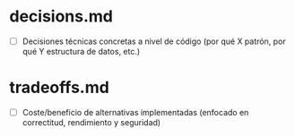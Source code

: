 # decisions.md
- [ ] Decisiones técnicas concretas a nivel de código (por qué X patrón, por qué Y estructura de datos, etc.)

# tradeoffs.md
- [ ] Coste/beneficio de alternativas implementadas (enfocado en correctitud, rendimiento y seguridad)
